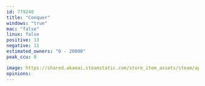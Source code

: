 ```yaml
---
id: 779240
title: "Conquer"
windows: "true"
mac: "false"
linux: false
positive: 13
negative: 11
estimated_owners: "0 - 20000"
peak_ccu: 0

image: https://shared.akamai.steamstatic.com/store_item_assets/steam/apps/779240/header.jpg?t=1519266576
opinions:
---
```

